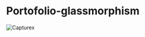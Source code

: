 # Portofolio-glassmorphism
![Capturex](https://user-images.githubusercontent.com/124284815/218975527-3d5ee725-8e9b-42c4-b055-f3351f39db1f.JPG)
